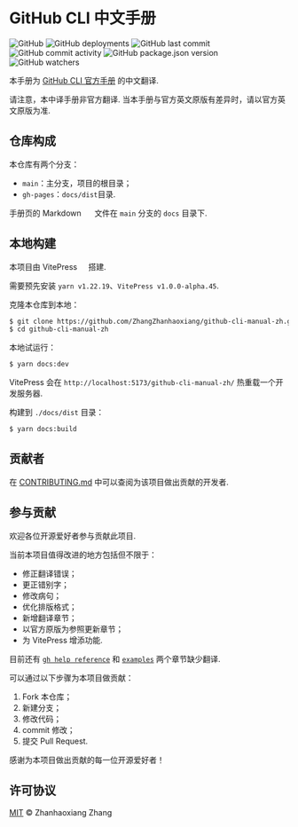 # GitHub CLI 中文手册

![GitHub](https://img.shields.io/github/license/ZhangZhanhaoxiang/github-cli-manual-zh?style=flat-square)
![GitHub deployments](https://img.shields.io/github/deployments/ZhangZhanhaoxiang/github-cli-manual-zh/github-pages?style=flat-square)
![GitHub last commit](https://img.shields.io/github/last-commit/ZhangZhanhaoxiang/github-cli-manual-zh?style=flat-square)
![GitHub commit activity](https://img.shields.io/github/commit-activity/y/ZhangZhanhaoxiang/github-cli-manual-zh?style=flat-square)
![GitHub package.json version](https://img.shields.io/github/package-json/v/ZhangZhanhaoxiang/github-cli-manual-zh?style=flat-square)
![GitHub watchers](https://img.shields.io/github/watchers/ZhangZhanhaoxiang/github-cli-manual-zh?style=flat-square)

本手册为 [GitHub CLI 官方手册](https://cli.github.com/manual/) 的中文翻译.

请注意，本中译手册非官方翻译. 当本手册与官方英文原版有差异时，请以官方英文原版为准. 

## 仓库构成

本仓库有两个分支：

- `main`：主分支，项目的根目录；
- `gh-pages`：`docs/dist`目录. 

手册页的 Markdown <img src="https://simpleicons.org/icons/markdown.svg" width="16"/> 文件在 `main` 分支的 `docs` 目录下. 

## 本地构建

本项目由 VitePress<img src="https://simpleicons.org/icons/vite.svg" width="16"/> 搭建. 

需要预先安装 `yarn v1.22.19`、`VitePress v1.0.0-alpha.45`. 

克隆本仓库到本地：
```sh
$ git clone https://github.com/ZhangZhanhaoxiang/github-cli-manual-zh.git
$ cd github-cli-manual-zh
```

本地试运行：
```sh
$ yarn docs:dev
```
VitePress 会在 `http://localhost:5173/github-cli-manual-zh/` 热重载一个开发服务器.  

构建到 `./docs/dist` 目录：
```sh
$ yarn docs:build
```

## 贡献者

在 [CONTRIBUTING.md](CONTRIBUTING.md) 中可以查阅为该项目做出贡献的开发者. 

## 参与贡献

欢迎各位开源爱好者参与贡献此项目. 

当前本项目值得改进的地方包括但不限于：

- 修正翻译错误；
- 更正错别字；
- 修改病句；
- 优化排版格式；
- 新增翻译章节；
- 以官方原版为参照更新章节；
- 为 VitePress 增添功能. 

目前还有 [`gh help reference`](https://cli.github.com/manual/gh_help_reference) 和 [`examples`](https://cli.github.com/manual/examples) 两个章节缺少翻译. 

可以通过以下步骤为本项目做贡献：

1. Fork 本仓库；
2. 新建分支；
3. 修改代码；
4. commit 修改；
5. 提交 Pull Request.

感谢为本项目做出贡献的每一位开源爱好者！

## 许可协议

[MIT](LICENSE) © Zhanhaoxiang Zhang

<!--
![Bilibili](https://img.shields.io/badge/Bilibili-%E6%A2%85%E8%A5%BF%E8%80%B681-fb7299?logo=bilibili&link=https://space.bilibili.com/1805605010?style=flat-square)
-->
